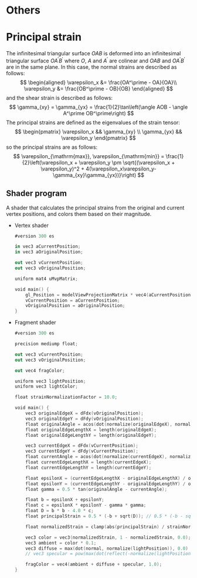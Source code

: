 <h1>Others<h1>

# Principal strain
The infinitesimal triangular surface $OAB$ is deformed into an infinitesimal triangular surface $OA^\prime B^\prime$ where $O$, $A$ and $A^\prime$ are colinear and $OAB$ and $OA^\prime B^\prime$ are in the same plane. In this case, the normal strains are described as follows:
$$
  \begin{aligned}
    \varepsilon_x &= \frac{OA^\prime - OA}{OA}\\
    \varepsilon_y &= \frac{OB^\prime - OB}{OB}
  \end{aligned}
$$ and the shear strain is described as follows:
$$
  \gamma_{xy} = \gamma_{yx} = \frac{1}{2}\tan\left(\angle AOB - \angle A^\prime OB^\prime\right)
$$ The principal strains are defined as the eigenvalues of the strain tensor:
$$
  \begin{pmatrix}
    \varepsilon_x && \gamma_{xy} \\
    \gamma_{yx} && \varepsilon_y
  \end{pmatrix}
$$ so the principal strains are as follows:
$$
  \varepsilon_{\mathrm{max}}, \varepsilon_{\mathrm{min}} = \frac{1}{2}\left(\varepsilon_x + \varepsilon_y \pm \sqrt{(\varepsilon_x + \varepsilon_y)^2 + 4(\varepsilon_x\varepsilon_y-\gamma_{xy}\gamma_{yx})}\right)
$$
## Shader program
A shader that calculates the principal strains from the original and current vertex positions, and colors them based on their magnitude.
- Vertex shader
    ```kotlin
    #version 300 es

    in vec3 aCurrentPosition;
    in vec3 aOriginalPosition;

    out vec3 vCurrentPosition;
    out vec3 vOriginalPosition;

    uniform mat4 uMvpMatrix;

    void main() {
        gl_Position = modelViewProjectionMatrix * vec4(aCurrentPosition, 1.0);
        vCurrentPosition = aCurrentPosition;
        vOriginalPosition = aOriginalPosition;
    }
    ```

- Fragment shader
    ```kotlin
    #version 300 es

    precision mediump float;

    out vec3 vCurrentPosition;
    out vec3 vOriginalPosition;

    out vec4 fragColor;

    uniform vec3 lightPosition;
    uniform vec3 lightColor;

    float strainNormalizationFactor = 10.0;

    void main() {
        vec3 originalEdgeX = dFdx(vOriginalPosition);
        vec3 originalEdgeY = dFdy(vOriginalPosition);
        float originalAngle = acos(dot(normalize(originalEdgeX), normalize(originalEdgeY)));
        float originalEdgeLengthX = length(originalEdgeX);
        float originalEdgeLengthY = length(originalEdgeY);

        vec3 currentEdgeX = dFdx(vCurrentPosition);
        vec3 currentEdgeY = dFdy(vCurrentPosition);
        float currentAngle = acos(dot(normalize(currentEdgeX), normalize(currentEdgeY)));
        float currentEdgeLengthX = length(currentEdgeX);
        float currentEdgeLengthY = length(currentEdgeY);

        float epsilonX = (currentEdgeLengthX - originalEdgeLengthX) / originalEdgeLengthX;
        float epsilonY = (currentEdgeLengthY - originalEdgeLengthY) / originalEdgeLengthY;
        float gamma = 0.5 * tan(originalAngle - currentAngle);

        float b = epsilonX + epsilonY;
        float c = epsilonX * epsilonY - gamma * gamma;
        float D = b * b - 4.0 * c;
        float principalStrain = 0.5 * (-b + sqrt(D)); // 0.5 * (-b - sqrt(D));

        float normalizedStrain = clamp(abs(principalStrain) / strainNormalizationFactor, 1.0e-4, 0.9999);

        vec3 color = vec3(normalizedStrain, 1 - normalizedStrain, 0.0);
        vec3 ambient = color * 0.1;
        vec3 diffuse = max(dot(normal, normalize(lightPosition)), 0.0) * lightColor * color;
        // vec3 specular = pow(max(dot(reflect(-normalize(lightPosition), normal), normalize(-vec3(0.0, 0.0, 1.0))), 0.0), 16.0) * lightColor;

        fragColor = vec4(ambient + diffuse + specular, 1.0);
    }
    ```
